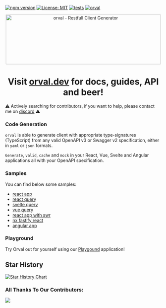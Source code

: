 [![npm version](https://badge.fury.io/js/orval.svg)](https://badge.fury.io/js/orval)
[![License: MIT](https://img.shields.io/badge/License-MIT-yellow.svg)](https://opensource.org/licenses/MIT)
[![tests](https://github.com/anymaniax/orval/actions/workflows/tests.yaml/badge.svg)](https://github.com/anymaniax/orval/actions/workflows/tests.yaml)
[![orval](https://snyk.io/advisor/npm-package/orval/badge.svg)](https://snyk.io/advisor/npm-package/orval)

<p align="center">
  <img src="./logo/orval-logo-horizontal.svg?raw=true" width="500" height="160" alt="orval - Restfull Client Generator" />
</p>
<h1 align="center">
  Visit <a href="https://orval.dev" target="_blank">orval.dev</a> for docs, guides, API and beer!
</h1>

⚠️ Actively searching for contributors, if you want to help, please contact me on [discord](https://discord.gg/6fC2sjDU7w) ⚠️

### Code Generation

`orval` is able to generate client with appropriate type-signatures (TypeScript) from any valid OpenAPI v3 or Swagger v2 specification, either in `yaml` or `json` formats.

`Generate`, `valid`, `cache` and `mock` in your React, Vue, Svelte and Angular applications all with your OpenAPI specification.

### Samples

You can find below some samples:

- [react app](https://github.com/anymaniax/orval/tree/master/samples/react-app)
- [react query](https://github.com/anymaniax/orval/tree/master/samples/react-query)
- [svelte query](https://github.com/anymaniax/orval/tree/master/samples/svelte-query)
- [vue query](https://github.com/anymaniax/orval/tree/master/samples/vue-query)
- [react app with swr](https://github.com/anymaniax/orval/tree/master/samples/react-app-with-swr)
- [nx fastify react](https://github.com/anymaniax/orval/tree/master/samples/nx-fastify-react)
- [angular app](https://github.com/anymaniax/orval/tree/master/samples/angular-app)

### Playground

Try Orval out for yourself using our [Playgound](https://orval.dev/playground) application!

## Star History

<a href="https://star-history.com/#anymaniax/orval&Date">
  <picture>
    <source media="(prefers-color-scheme: dark)" srcset="https://api.star-history.com/svg?repos=anymaniax/orval&type=Date&theme=dark" />
    <source media="(prefers-color-scheme: light)" srcset="https://api.star-history.com/svg?repos=anymaniax/orval&type=Date" />
    <img alt="Star History Chart" src="https://api.star-history.com/svg?repos=anymaniax/orval&type=Date" />
  </picture>
</a>

### All Thanks To Our Contributors:

<a href="https://github.com/anymaniax/orval/graphs/contributors">
  <img src="https://contrib.rocks/image?repo=anymaniax/orval" />
</a>
